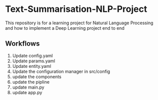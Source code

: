 # Text-Summarisation-NLP-Project
This repository is for a learning project for Natural Language Processing and how to implement a Deep Learning project end to end

## Workflows

1. Update config.yaml
2. Update params.yaml
3. Update entity.yaml
4. Update the configuration manager in src/config
5. update the components
6. update the pipline
7. update main.py
8. update app.py
